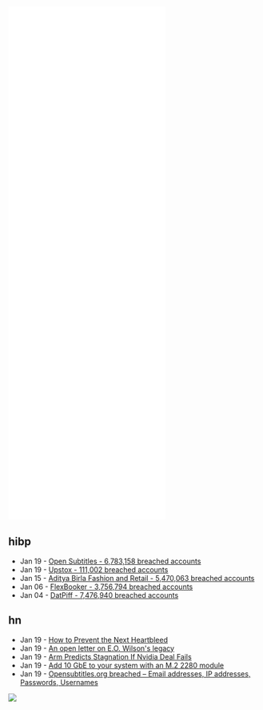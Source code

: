 ![Metrics](https://raw.githubusercontent.com/phixion/phixion/master/metrics.svg)

## hibp

<!--
for https://github.com/phixion/phixion/blob/main/.github/workflows/feeds.yml
-->
<!--START_SECTION:haveibeenpwnd-->
- Jan 19 - [Open Subtitles - 6,783,158 breached accounts](https://haveibeenpwned.com/PwnedWebsites#OpenSubtitles)
- Jan 19 - [Upstox - 111,002 breached accounts](https://haveibeenpwned.com/PwnedWebsites#Upstox)
- Jan 15 - [Aditya Birla Fashion and Retail - 5,470,063 breached accounts](https://haveibeenpwned.com/PwnedWebsites#ABFRL)
- Jan 06 - [FlexBooker - 3,756,794 breached accounts](https://haveibeenpwned.com/PwnedWebsites#FlexBooker)
- Jan 04 - [DatPiff - 7,476,940 breached accounts](https://haveibeenpwned.com/PwnedWebsites#DatPiff)
<!--END_SECTION:haveibeenpwnd-->

## hn

<!--
for https://github.com/phixion/phixion/blob/main/.github/workflows/feeds.yml
-->
<!--START_SECTION:hn-->
- Jan 19 - [How to Prevent the Next Heartbleed](https://dwheeler.com/essays/heartbleed.html)
- Jan 19 - [An open letter on E.O. Wilson's legacy](https://razib.substack.com/p/setting-the-record-straight-open)
- Jan 19 - [Arm Predicts Stagnation If Nvidia Deal Fails](https://www.eetimes.com/arm-predicts-stagnation-if-nvidia-deal-fails/)
- Jan 19 - [Add 10 GbE to your system with an M.2 2280 module](https://www.cnx-software.com/2022/01/19/10-gbe-m-2-module-innodisk-egpl-t101/)
- Jan 19 - [Opensubtitles.org breached – Email addresses, IP addresses, Passwords, Usernames](https://forum.opensubtitles.org/viewtopic.php?t=17685)
<!--END_SECTION:hn-->

<!--
for https://yhype.me
-->
![](https://hit.yhype.me/github/profile?user_id=13013670)
